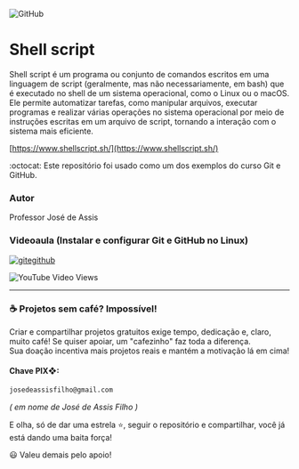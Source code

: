 ![GitHub](https://img.shields.io/github/license/professorjosedeassis/shellscript)

# Shell script
Shell script é um programa ou conjunto de comandos escritos em uma linguagem de script (geralmente, mas não necessariamente, em bash) que é executado no shell de um sistema operacional, como o Linux ou o macOS. Ele permite automatizar tarefas, como manipular arquivos, executar programas e realizar várias operações no sistema operacional por meio de instruções escritas em um arquivo de script, tornando a interação com o sistema mais eficiente.

[https://www.shellscript.sh/](https://www.shellscript.sh/)

:octocat: Este repositório foi usado como um dos exemplos do curso Git e GitHub.
### Autor
Professor José de Assis
### Videoaula (Instalar e configurar Git e GitHub no Linux)
[![gitegithub](https://img.youtube.com/vi/YKjPi7Td3ZQ/0.jpg)](https://youtu.be/YKjPi7Td3ZQ?si=TstBpkwzSjVmsXhl "Assistir no YouTube")

![YouTube Video Views](https://img.shields.io/youtube/views/YKjPi7Td3ZQ?style=social)

<hr>

### ☕ Projetos sem café? Impossível!
Criar e compartilhar projetos gratuitos exige tempo, dedicação e, claro, muito café! Se quiser apoiar, um "cafezinho" faz toda a diferença. <br>Sua doação incentiva mais projetos reais e mantém a motivação lá em cima!
#### Chave PIX❖:
~~~txt
josedeassisfilho@gmail.com
~~~
*( em nome de José de Assis Filho )*

E olha, só de dar uma estrela ⭐, seguir o repositório e compartilhar, você já está dando uma baita força!

😃 Valeu demais pelo apoio!
